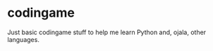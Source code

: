 codingame
=========

Just basic codingame stuff to help me learn Python and, ojala, other languages. 
